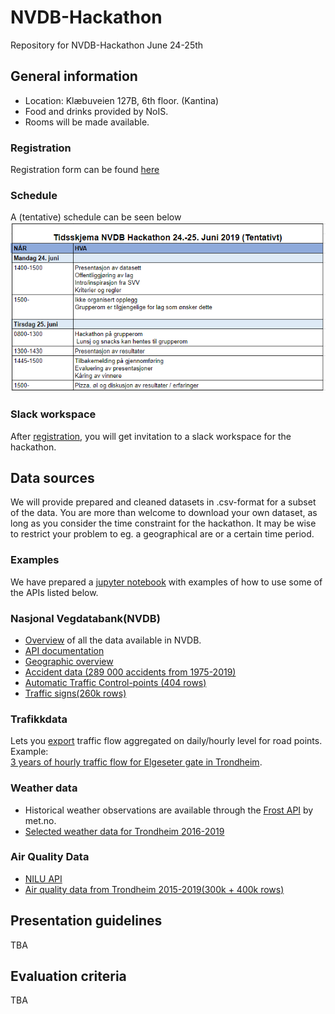 # NVDB-Hackathon
Repository for NVDB-Hackathon June 24-25th

## General information
* Location: Klæbuveien 127B, 6th floor. (Kantina)
* Food and drinks provided by NoIS.
* Rooms will be made available.

### Registration
Registration form can be found [here](https://docs.google.com/forms/d/e/1FAIpQLScPrNp60y64bhgeBWeho6t3uDYlnE1bjeuu8apUUiyVfp1Sfw/viewform?usp=sf_link)

### Schedule
A (tentative) schedule can be seen below ![schedule](https://github.com/Fundator/NVDB-Hackathon/blob/master/imgs/schedule.PNG)

### Slack workspace
After [registration](https://docs.google.com/forms/d/e/1FAIpQLScPrNp60y64bhgeBWeho6t3uDYlnE1bjeuu8apUUiyVfp1Sfw/viewform), you will get invitation to a slack workspace for the hackathon.

## Data sources
We will provide prepared and cleaned datasets in .csv-format for a subset of the data. You are more than welcome to download your own dataset, as long as you consider the time constraint for the hackathon. It may be wise to restrict your problem to eg. a geographical are or a certain time period. 

### Examples
We have prepared a [jupyter notebook](https://github.com/Fundator/NVDB-Hackathon/blob/master/Examples%20of%20data%20retrieval.ipynb) with examples of how to use some of the APIs listed below.

### Nasjonal Vegdatabank(NVDB)
* [Overview](https://datakatalogen.vegdata.no/) of all the data available in NVDB. 
* [API documentation](https://www.vegvesen.no/nvdb/apidokumentasjon/)
* [Geographic overview](https://www.vegvesen.no/vegkart/)
* [Accident data (289 000 accidents from 1975-2019)](https://drive.google.com/open?id=1n-SdOt-96gfvu_sXmiMLgtbn1rljSdWH)
* [Automatic Traffic Control-points (404 rows)](https://drive.google.com/open?id=1wmy3KJfO-iChxfk6js7JWVOFc1eN3kiJ)
* [Traffic signs(260k rows)](https://drive.google.com/open?id=1mvx8p7CEzHnZXPrKINo9FWSfWxTJeQRk)

### Trafikkdata
Lets you [export](https://www.vegvesen.no/vegkart/) traffic flow aggregated on daily/hourly level for road points. <br>
Example: <br>
[3 years of hourly traffic flow for Elgeseter gate in Trondheim](https://drive.google.com/open?id=1nG8QWBOlDIQgNmS9rhoRd5BYR6YUqEOw).

### Weather data
* Historical weather observations are available through the [Frost API](https://frost.met.no/) by met.no.
* [Selected weather data for Trondheim 2016-2019](https://drive.google.com/open?id=1_nHi6IpVQm8-bqrxYk6zdiGd70XX9O5F)

### Air Quality Data
* [NILU API](https://api.nilu.no/docs/)
* [Air quality data from Trondheim 2015-2019(300k + 400k rows)](https://drive.google.com/drive/folders/1v5pjS4hasifie-89KxstBO2-rh1RLLzZ?usp=sharing)

## Presentation guidelines
TBA

## Evaluation criteria
TBA
